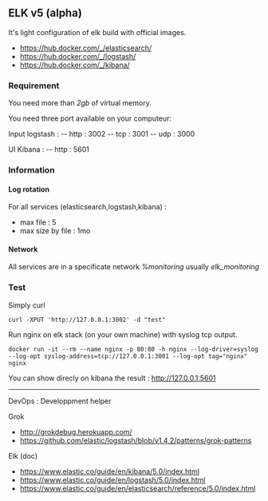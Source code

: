 ## ELK v5 (alpha)

It's light configuration of elk build with official images.
- https://hub.docker.com/_/elasticsearch/
- https://hub.docker.com/_/logstash/
- https://hub.docker.com/_/kibana/

### Requirement 

You need more than *2gb* of virtual memory.

You need three port available on your computeur:

Input logstash :
-- http : 3002 
-- tcp  : 3001
-- udp  : 3000

UI Kibana : 
-- http : 5601

### Information

#### Log rotation

For all services (elasticsearch,logstash,kibana) :
- max file : 5
- max size by file : 1mo

#### Network

All services are in a specificate network *%monitoring*  usually *elk_monitoring*


### Test

Simply curl
```
curl -XPUT 'http://127.0.0.1:3002' -d "test"
```

Run nginx on elk stack (on your own machine) with syslog tcp output.
```
docker run -it --rm --name nginx -p 80:80 -h nginx --log-driver=syslog --log-opt syslog-address=tcp://127.0.0.1:3001 --log-opt tag="nginx" nginx
```

You can show direcly on kibana the result : http://127.0.0.1:5601

----

DevOps : Developpment helper

Grok
- http://grokdebug.herokuapp.com/
- https://github.com/elastic/logstash/blob/v1.4.2/patterns/grok-patterns

Elk (doc)
- https://www.elastic.co/guide/en/kibana/5.0/index.html
- https://www.elastic.co/guide/en/logstash/5.0/index.html
- https://www.elastic.co/guide/en/elasticsearch/reference/5.0/index.html